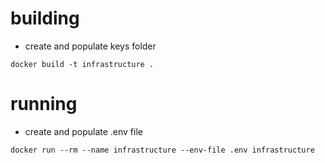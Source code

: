 # building
- create and populate keys folder
```
docker build -t infrastructure .
```

# running
- create and populate .env file
```
docker run --rm --name infrastructure --env-file .env infrastructure
```